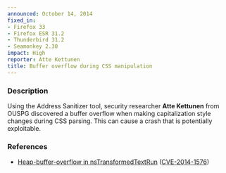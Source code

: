 ```yaml
---
announced: October 14, 2014
fixed_in:
- Firefox 33
- Firefox ESR 31.2
- Thunderbird 31.2
- Seamonkey 2.30
impact: High
reporter: Atte Kettunen
title: Buffer overflow during CSS manipulation
---
```


<h3>Description</h3>

<p>Using the Address Sanitizer tool, security researcher <strong>Atte
Kettunen</strong> from OUSPG discovered a buffer overflow when making
capitalization style changes during CSS parsing. This can cause a crash that is
potentially exploitable.
</p>

<h3>References</h3>

<ul>
  <li><a href="https://bugzilla.mozilla.org/show_bug.cgi?id=1041512">
       Heap-buffer-overflow in nsTransformedTextRun</a> (<a href="http://cve.mitre.org/cgi-bin/cvename.cgi?name=CVE-2014-1576" class="ex-ref">CVE-2014-1576</a>)</li>
</ul>



